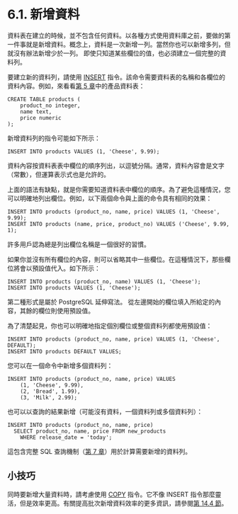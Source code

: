 # 6.1. 新增資料

資料表在建立的時候，並不包含任何資料。以各種方式使用資料庫之前，要做的第一件事就是新增資料。概念上，資料是一次新增一列。當然你也可以新增多列，但就沒有辦法新增少於一列。 即使只知道某些欄位的值，也必須建立一個完整的資料列。

要建立新的資料列，請使用 [INSERT](https://github.com/pgsql-tw/documents/tree/a096b206440e1ac8cdee57e1ae7a74730f0ee146/vi-reference/i-sql-commands/insert.md) 指令。該命令需要資料表的名稱和各欄位的資料內容。例如，來看看[第 5 章](https://github.com/pgsql-tw/documents/tree/a096b206440e1ac8cdee57e1ae7a74730f0ee146/ii-the-sql-language/data-definition.md)中的產品資料表：

```text
CREATE TABLE products (
    product_no integer,
    name text,
    price numeric
);
```

新增資料列的指令可能如下所示：

```text
INSERT INTO products VALUES (1, 'Cheese', 9.99);
```

資料內容按資料表表中欄位的順序列出，以逗號分隔。通常，資料內容會是文字（常數），但運算表示式也是允許的。

上面的語法有缺點，就是你需要知道資料表中欄位的順序。為了避免這種情況，您可以明確地列出欄位。例如，以下兩個命令與上面的命令具有相同的效果：

```text
INSERT INTO products (product_no, name, price) VALUES (1, 'Cheese', 9.99);
INSERT INTO products (name, price, product_no) VALUES ('Cheese', 9.99, 1);
```

許多用戶認為總是列出欄位名稱是一個很好的習慣。

如果你並沒有所有欄位的內容，則可以省略其中一些欄位。在這種情況下，那些欄位將會以預設值代入。如下所示：

```text
INSERT INTO products (product_no, name) VALUES (1, 'Cheese');
INSERT INTO products VALUES (1, 'Cheese');
```

第二種形式是屬於 PostgreSQL 延伸寫法。 從左邊開始的欄位填入所給定的內容，其餘的欄位則使用預設值。

為了清楚起見，你也可以明確地指定個別欄位或整個資料列都使用預設值：

```text
INSERT INTO products (product_no, name, price) VALUES (1, 'Cheese', DEFAULT);
INSERT INTO products DEFAULT VALUES;
```

您可以在一個命令中新增多個資料列：

```text
INSERT INTO products (product_no, name, price) VALUES
    (1, 'Cheese', 9.99),
    (2, 'Bread', 1.99),
    (3, 'Milk', 2.99);
```

也可以以查詢的結果新增（可能沒有資料，一個資料列或多個資料列）：

```text
INSERT INTO products (product_no, name, price)
  SELECT product_no, name, price FROM new_products
    WHERE release_date = 'today';
```

這包含完整 SQL 查詢機制（[第 7 章](https://github.com/pgsql-tw/documents/tree/a096b206440e1ac8cdee57e1ae7a74730f0ee146/ii-the-sql-language/queries.md)）用於計算需要新增的資料列。

## 小技巧

同時要新增大量資料時，請考慮使用 [COPY](https://github.com/pgsql-tw/documents/tree/a096b206440e1ac8cdee57e1ae7a74730f0ee146/vi-reference/i-sql-commands/copy.md) 指令。它不像 INSERT 指令那麼靈活，但是效率更高。有關提高批次新增資料效率的更多資訊，請參閱[第 14.4 節](https://github.com/pgsql-tw/documents/tree/a096b206440e1ac8cdee57e1ae7a74730f0ee146/ii-the-sql-language/performance-tips/144-populating-a-database.md)。

